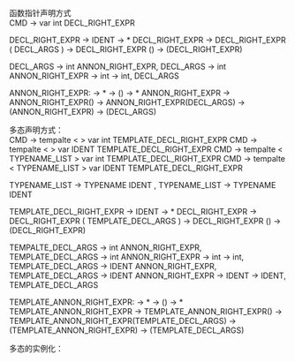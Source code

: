 函数指针声明方式  
CMD -> var int DECL_RIGHT_EXPR

DECL_RIGHT_EXPR
    -> IDENT
    -> * DECL_RIGHT_EXPR
    -> DECL_RIGHT_EXPR ( DECL_ARGS )
    -> DECL_RIGHT_EXPR ()
    -> (DECL_RIGHT_EXPR)

DECL_ARGS
    -> int ANNON_RIGHT_EXPR, DECL_ARGS
    -> int ANNON_RIGHT_EXPR
    -> int
    -> int, DECL_ARGS

ANNON_RIGHT_EXPR:
    -> *
    -> ()
    -> * ANNON_RIGHT_EXPR
    -> ANNON_RIGHT_EXPR()
    -> ANNON_RIGHT_EXPR(DECL_ARGS)
    -> (ANNON_RIGHT_EXPR)
    -> (DECL_ARGS)


多态声明方式：  
CMD -> tempalte < > var int TEMPLATE_DECL_RIGHT_EXPR
CMD -> tempalte < > var IDENT TEMPLATE_DECL_RIGHT_EXPR
CMD -> tempalte < TYPENAME_LIST > var int TEMPLATE_DECL_RIGHT_EXPR
CMD -> tempalte < TYPENAME_LIST > var IDENT TEMPLATE_DECL_RIGHT_EXPR

TYPENAME_LIST
    -> TYPENAME IDENT , TYPENAME_LIST
    -> TYPENAME IDENT

TEMPLATE_DECL_RIGHT_EXPR
    -> IDENT
    -> * DECL_RIGHT_EXPR
    -> DECL_RIGHT_EXPR ( TEMPLATE_DECL_ARGS )
    -> DECL_RIGHT_EXPR ()
    -> (DECL_RIGHT_EXPR)

TEMPALTE_DECL_ARGS
    -> int ANNON_RIGHT_EXPR, TEMPLATE_DECL_ARGS
    -> int ANNON_RIGHT_EXPR
    -> int
    -> int, TEMPLATE_DECL_ARGS
    -> IDENT ANNON_RIGHT_EXPR, TEMPLATE_DECL_ARGS
    -> IDENT ANNON_RIGHT_EXPR
    -> IDENT
    -> IDENT, TEMPLATE_DECL_ARGS

TEMPLATE_ANNON_RIGHT_EXPR:
    -> *
    -> ()
    -> * TEMPLATE_ANNON_RIGHT_EXPR
    -> TEMPLATE_ANNON_RIGHT_EXPR()
    -> TEMPLATE_ANNON_RIGHT_EXPR(TEMPLATE_DECL_ARGS)
    -> (TEMPLATE_ANNON_RIGHT_EXPR)
    -> (TEMPLATE_DECL_ARGS)

多态的实例化：  